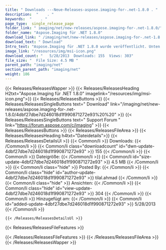 ```yaml
---
title: " Downloads ---Neue-Releases-aspose.imaging-for-.net-1.8.0 . "
description:  "    . " 
keywords:  "    . " 
page_type:  single_release_page
folder_link: " imaging/net/new-releases/aspose.imaging-for-.net-1.8.0/"
folder_name: "Aspose.Imaging für .NET 1.8.0"
download_link: " /imaging/net/new-releases/aspose.imaging-for-.net-1.8.0/4dbf27dbe7d246018d1f990871272e93"
download_text: " Download"
Intro_text: "Aspose.Imaging für .NET 1.8.0 wurde veröffentlicht. Unten ist die Liste der neuen Funktionen ..."
image_link: "/resources/img/msi-icon.png"
download_count: "   5/28/2013  Downloads: 155  Views: 303"
file_size: "  File Size: 4.5 MB "
parent_path: "imaging/net"
section_parent_path: "imaging/net"
weight: 186
---
```


{{< Releases/ReleasesWapper >}}
  {{< Releases/ReleasesHeading H2txt="Aspose.Imaging für .NET 1.8.0" imagelink="/resources/img/msi-icon.png">}}
  {{< Releases/ReleasesButtons >}}
    {{< Releases/ReleasesSingleButtons text=" Download" link="/imaging/net/new-releases/aspose.imaging-for-.net-1.8.0/4dbf27dbe7d246018d1f990871272e93%20%20" >}}
    {{< Releases/ReleasesSingleButtons text=" Support Forum " link="https://forum.aspose.com/c/imaging" >}}
  {{< Releases/ReleasesButtons >}}
  {{< Releases/ReleasesFileArea >}}
    {{< Releases/ReleasesHeading h4txt="Dateidetails">}}
    {{< Releases/ReleasesDetailsUl >}}
            {{< Common/li >}} Downloads: {{< /Common/li >}}
      {{< Common/li class="downloadcount" id="dwn-update-4dbf27dbe7d246018d1f990871272e93" >}} 155 {{< /Common/li >}}
      {{< Common/li >}} Dateigröße: {{< /Common/li >}}
      {{< Common/li id="size-update-4dbf27dbe7d246018d1f990871272e93" >}} 4.5 MB {{< /Common/li >}} 
      {{< Common/li  class="hide" >}} Posted By: {{< /Common/li >}} 
      {{< Common/li class="hide" id="author-update-4dbf27dbe7d246018d1f990871272e93" >}} tilal.ahmad {{< /Common/li >}}
      {{< Common/li class="hide" >}} Ansichten: {{< /Common/li >}}
      {{< Common/li class="hide" id="view-update-4dbf27dbe7d246018d1f990871272e93" >}} 304 {{< /Common/li >}}
      {{< Common/li >}} Hinzugefügt am: {{< /Common/li >}}
      {{< Common/li id="added-update-4dbf27dbe7d246018d1f990871272e93" >}} 5/28/2013 {{< /Common/li >}} 

    {{< /Releases/ReleasesDetailsUl >}}

  {{< Releases/ReleasesFileFeatures >}}
      
  {{< /Releases/ReleasesFileFeatures >}}
 {{< /Releases/ReleasesFileArea >}}
{{< /Releases/ReleasesWapper >}}



